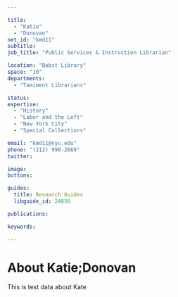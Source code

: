 ```yaml
---

title:
  - "Katie"
  - "Donovan"
net_id: "kmd11"
subtitle: 
job_title: "Public Services & Instruction Librarian"

location: "Bobst Library"
space: "10"
departments:
  - "Tamiment Librarians"

status: 
expertise:
  - "History"
  - "Labor and the Left"
  - "New York City"
  - "Special Collections"

email: "kmd11@nyu.edu"
phone: "(212) 998-2669"
twitter: 

image: 
buttons:

guides:
  title: Research Guides
  libguide_id: 24856

publications:

keywords:

---
```


# About Katie;Donovan

This is test data about Kate
